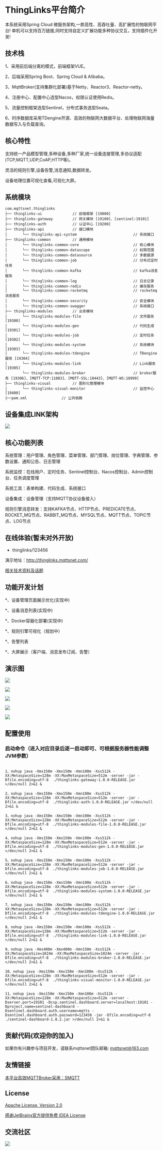 
# ThingLinks平台简介

本系统采用Spring Cloud 微服务架构,一款高性、高吞吐量、高扩展性的物联网平台! 单机可以支持百万链接,同时支持自定义扩展功能多种协议交互，支持插件化开发! 

## 技术栈

1、采用前后端分离的模式，前端框架VUE。

2、后端采用Spring Boot、Spring Cloud & Alibaba。

3、MqttBroker(支持集群化部署)基于Netty、Reactor3、Reactor-netty。

4、注册中心、配置中心选型Nacos，权限认证使用Redis。

5、流量控制框架选型Sentinel，分布式事务选型Seata。

6、时序数据库采用TDengine开源、高效的物联网大数据平台、处理物联网海量数据写入与负载查询。

## 核心特性

支持统一产品模型管理,多种设备,多种厂家,统一设备连接管理,多协议适配(TCP,MQTT,UDP,CoAP,HTTP等)。

灵活的规则引擎,设备告警,消息通知,数据转发。

设备地理位置可视化查看,可视化大屏。

## 系统模块

~~~
com.mqttsnet.thinglinks     
├── thinglinks-ui              // 前端框架 [19000]
├── thinglinks-gateway         // 网关模块 [19100]、[sentinel:19101]
├── thinglinks-auth            // 认证中心 [19200]
├── thinglinks-api             // 接口模块
│       └── thinglinks-api-system                          // 系统接口
├── thinglinks-common          // 通用模块
│       └── thinglinks-common-core                         // 核心模块
│       └── thinglinks-common-datascope                    // 权限范围
│       └── thinglinks-common-datasource                   // 多数据源
│       └── thinglinks-common-job                          // 分布式定时任务
│       └── thinglinks-common-kafka                        // kafka消息服务
│       └── thinglinks-common-log                          // 日志记录
│       └── thinglinks-common-redis                        // 缓存服务
│       └── thinglinks-common-rocketmq                     // rocketmq消息服务
│       └── thinglinks-common-security                     // 安全模块
│       └── thinglinks-common-swagger                      // 系统接口
├── thinglinks-modules         // 业务模块
│       └── thinglinks-modules-file                        // 文件服务 [19300]
│       └── thinglinks-modules-gen                         // 代码生成 [19301]
│       └── thinglinks-modules-job                         // 定时任务 [19302]
│       └── thinglinks-modules-system                      // 系统模块 [19303]
│       └── thinglinks-modules-tdengine                    // TDengine服务 [19304]
│       └── thinglinks-modules-link                        // Link服务 [19305]
        └── thinglinks-modules-broker                      // broker服务 [19306]、[MQTT-TCP:11883]、[MQTT-SSL:18443]、[MQTT-WS:18999]
├── thinglinks-visual          // 图形化管理模块
│       └── thinglinks-visual-monitor                      // 监控中心 [19400]
├──pom.xml                // 公共依赖
~~~

## 设备集成LINK架构

![](doc/imgs/link.png)

## 核心功能列表

系统管理：用户管理、角色管理、菜单管理、部门管理、岗位管理、字典管理、参数设置、通知公告、日志管理

系统监控：在线用户、定时任务、Sentinel控制台、Nacos控制台、Admin控制台、任务调度管理

系统工具：表单构建、代码生成、系统接口

设备集成：设备管理（支持MQTT协议设备接入）

规则引擎消息转发：支持KAFKA节点、HTTP节点、PREDICATE节点、ROCKET_MQ节点、RABBIT_MQ节点、MYSQL节点、MQTT节点、TOPIC节点、LOG节点



## 在线体验(暂未对外开放)

- thinglinks/123456

演示地址：http://thinglinks.mqttsnet.com/

[相关技术资料及话题](https://t.zsxq.com/IeMZFMv)

## 功能开发计划

*、设备管理页面展示优化(实现中)

*、设备消息列表(实现中)

*、Docker容器化部署(实现中)

*、规则引擎可视化（规划中）

*、告警列表

*、大屏展示（客户端、消息发布订阅、告警）

## 演示图

![](doc/imgs/deviceIntegration/menuManagement.png)

![](doc/imgs/deviceIntegration/dataDictionary.png)

![](doc/imgs/deviceIntegration/formBuilding.png)

![](doc/imgs/deviceIntegration/deviceList.png)

![](doc/imgs/deviceIntegration/deviceAdd.png)

## 配置使用

### 启动命令（进入对应目录后逐一启动即可、可根据服务器性能调整JVM参数）

~~~

1、nohup java -Xms150m -Xmx150m -Xmn100m -Xss512k -XX:MetaspaceSize=128m -XX:MaxMetaspaceSize=512m -server -jar -Dfile.encoding=utf-8  ./thinglinks-gateway-1.0.0-RELEASE.jar >/dev/null 2>&1 &

2、nohup java -Xms150m -Xmx150m -Xmn100m -Xss512k -XX:MetaspaceSize=128m -XX:MaxMetaspaceSize=512m -server -jar -Dfile.encoding=utf-8  ./thinglinks-auth-1.0.0-RELEASE.jar >/dev/null 2>&1 &

3、nohup java -Xms150m -Xmx150m -Xmn100m -Xss512k -XX:MetaspaceSize=128m -XX:MaxMetaspaceSize=512m -server -jar -Dfile.encoding=utf-8  ./thinglinks-modules-file-1.0.0-RELEASE.jar >/dev/null 2>&1 &

4、nohup java -Xms150m -Xmx150m -Xmn100m -Xss512k -XX:MetaspaceSize=128m -XX:MaxMetaspaceSize=512m -server -jar -Dfile.encoding=utf-8  ./thinglinks-modules-gen-1.0.0-RELEASE.jar >/dev/null 2>&1 &

5、nohup java -Xms150m -Xmx150m -Xmn100m -Xss512k -XX:MetaspaceSize=128m -XX:MaxMetaspaceSize=512m -server -jar -Dfile.encoding=utf-8  ./thinglinks-modules-job-1.0.0-RELEASE.jar >/dev/null 2>&1 &

6、nohup java -Xms150m -Xmx150m -Xmn100m -Xss512k -XX:MetaspaceSize=128m -XX:MaxMetaspaceSize=512m -server -jar -Dfile.encoding=utf-8  ./thinglinks-modules-system-1.0.0-RELEASE.jar >/dev/null 2>&1 &

7、nohup java -Xms150m -Xmx150m -Xmn100m -Xss512k -XX:MetaspaceSize=128m -XX:MaxMetaspaceSize=512m -server -jar -Dfile.encoding=utf-8  ./thinglinks-modules-tdengine-1.0.0-RELEASE.jar >/dev/null 2>&1 &

8、nohup java -Xms150m -Xmx150m -Xmn100m -Xss512k -XX:MetaspaceSize=128m -XX:MaxMetaspaceSize=512m -server -jar -Dfile.encoding=utf-8  ./thinglinks-modules-link-1.0.0-RELEASE.jar >/dev/null 2>&1 &

9、nohup java -Xms400m -Xmx400m -Xmn150m -Xss512k -XX:MetaspaceSize=1024m -XX:MaxMetaspaceSize=1024m -server -jar -Dfile.encoding=utf-8  ./thinglinks-modules-broker-1.0.0-RELEASE.jar >/dev/null 2>&1 &

10、nohup java -Xms150m -Xmx150m -Xmn100m -Xss512k -XX:MetaspaceSize=128m -XX:MaxMetaspaceSize=512m -server -jar -Dfile.encoding=utf-8  ./thinglinks-visual-monitor-1.0.0-RELEASE.jar >/dev/null 2>&1 &

11、nohup java -Xms150m -Xmx150m -Xmn100m -Xss512k -XX:MetaspaceSize=128m -XX:MaxMetaspaceSize=512m -server -Dserver.port=19101 -Dcsp.sentinel.dashboard.server=localhost:19101 -Dproject.name=sentinel-dashboard -Dsentinel.dashboard.auth.username=mqtts -Dsentinel.dashboard.auth.password=123456 -jar -Dfile.encoding=utf-8  ./sentinel-dashboard-1.8.2.jar >/dev/null 2>&1 &

~~~

## 贡献代码(欢迎你的加入)

如果你有兴趣参与项目开发，请联系mqttsnet团队邮箱: mqttsnet@163.com 

## 友情链接

[本平台高效MQTTBroker采用：SMQTT](https://gitee.com/quickmsg/mqtt-cluster)

## License

[Apache License, Version 2.0](License)

[感谢JetBrains官方提供免费 IDEA License](https://www.jetbrains.com)

## 交流社区

![](doc/imgs/zsxq.jpg)
